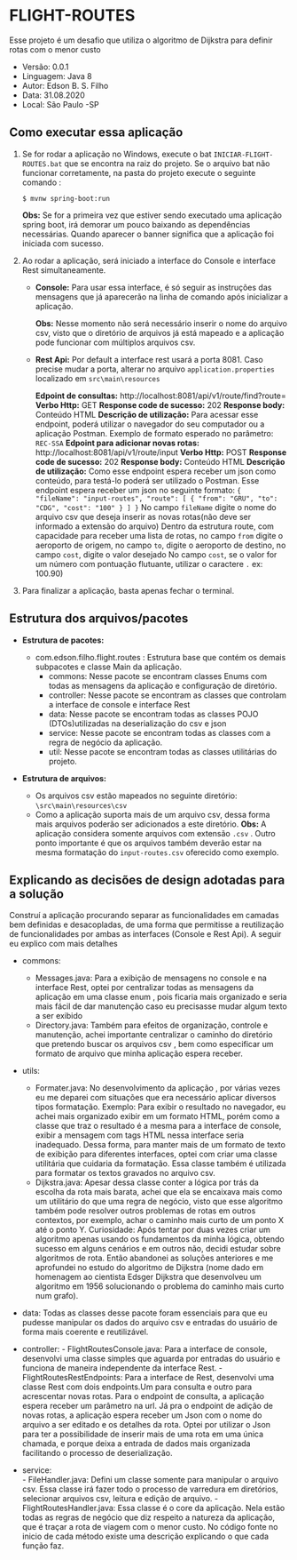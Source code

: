 # FLIGHT-ROUTES
Esse projeto é um desafio que utiliza o algoritmo de Dijkstra para definir rotas com o menor custo

- Versão: 0.0.1
- Linguagem: Java 8
- Autor: Edson B. S. Filho
- Data: 31.08.2020 
- Local: São Paulo -SP

## Como executar essa aplicação ## 

 1. Se for rodar a aplicação no Windows, execute o bat `INICIAR-FLIGHT-ROUTES.bat` que se encontra na raiz do projeto.
	Se o arquivo bat não funcionar corretamente, na pasta do projeto execute o seguinte comando :
	```shell
	$ mvnw spring-boot:run
	```
	
	**Obs:** Se for a primeira vez que estiver sendo executado uma aplicação spring boot, irá demorar um pouco baixando as dependências necessárias.
	Quando aparecer o banner significa que a aplicação foi iniciada com sucesso.
 
 2. Ao rodar a aplicação, será iniciado  a interface do Console e interface Rest simultaneamente.
	- **Console:** 
		Para usar essa interface, é só seguir as instruções  das mensagens que já aparecerão na linha de comando após inicializar a aplicação.
		
		**Obs:** Nesse momento não será necessário inserir o nome do arquivo csv, visto que o diretório de arquivos
		já está mapeado e a aplicação pode funcionar com múltiplos arquivos csv.
		
	- **Rest Api:** 
		Por default a interface rest usará a porta 8081. Caso precise mudar a porta, alterar no arquivo `application.properties` localizado em `src\main\resources`
		
		**Edpoint de consultas:**  http://localhost:8081/api/v1/route/find?route=<FROM-TO>
		**Verbo Http:** GET
		**Response code de sucesso:** 202
		**Response body:** Conteúdo HTML
		**Descrição de utilização:** Para acessar esse endpoint, poderá utilizar o navegador do seu computador ou a aplicação Postman.
		Exemplo de formato esperado no parâmetro: 
					```
					REC-SSA
					```
		**Edpoint para adicionar novas rotas:**  http://localhost:8081/api/v1/route/input
		**Verbo Http:** POST
		**Response code de sucesso:** 202
		**Response body:** Conteúdo HTML
		**Descrição de utilização:** Como esse endpoint espera receber um json como conteúdo, para testá-lo poderá ser utilizado o Postman.
		Esse endpoint espera receber um json no seguinte formato:
					```
					{
						"fileName": "input-routes",
						"route": [
							{
								"from": "GRU",
								"to": "CDG",
								"cost": "100"
							}
						]
					}
					```
		No campo `fileName` digite o nome do arquivo csv que deseja inserir as novas rotas(não deve ser informado a extensão do arquivo)
		Dentro da estrutura route, com capacidade para receber uma lista de rotas, no campo `from` digite o aeroporto de origem,
		no campo `to`, digite o aeroporto de destino, no campo `cost`, digite o valor desejado 
		No campo `cost`, se o valor for um número com pontuação flutuante, utilizar o caractere `.` ex: 100.90)

3. Para finalizar a aplicação, basta apenas fechar o terminal.

## Estrutura dos arquivos/pacotes ## 

- **Estrutura de pacotes:**
	- com.edson.filho.flight.routes : Estrutura base  que contém os demais subpacotes e classe Main da aplicação.
		- commons: 	Nesse pacote se encontram classes Enums com	todas as mensagens da aplicação e configuração de diretório.
		- controller: Nesse pacote se encontram as classes que controlam a interface de console e interface Rest
		- data: Nesse pacote se encontram todas as classes POJO (DTOs)utilizadas  na deserialização do csv e json
		- service: Nesse pacote se encontram todas as classes com a regra de negócio da aplicação.
		- util: Nesse pacote se encontram todas as classes utilitárias do projeto.
		
- **Estrutura de arquivos:**
	 - Os arquivos csv estão mapeados no seguinte diretório: `\src\main\resources\csv`
	 - Como a aplicação suporta mais de um arquivo csv, dessa forma mais arquivos poderão ser adicionados a este diretório.
	 **Obs:** A aplicação considera somente arquivos com extensão `.csv` .
	 Outro ponto importante é que os arquivos também deverão estar na mesma formatação do `input-routes.csv` oferecido como exemplo.


	
## Explicando as decisões de design adotadas para a solução ## 
Construí a aplicação procurando separar as funcionalidades em camadas bem definidas e desacopladas, de uma 
forma que permitisse a reutilização de funcionalidades por ambas as interfaces (Console e Rest Api).
A seguir eu explico com mais detalhes

- commons: 
	- Messages.java:
		Para a exibição de mensagens no console e na interface Rest, optei por centralizar todas as mensagens da aplicação em uma classe enum ,
		pois ficaria mais organizado e seria mais fácil de dar manutenção caso eu precisasse mudar algum texto a ser exibido
	- Directory.java:
		Também para efeitos de organização, controle e manutenção,
		achei importante centralizar o caminho do diretório que pretendo buscar os arquivos csv , bem como especificar um formato de arquivo 
		que minha aplicação espera receber.
- utils:
	- Formater.java:
		No desenvolvimento da aplicação , por várias vezes eu me deparei com situações que era necessário aplicar diversos tipos formatação.
		Exemplo: Para exibir o resultado no navegador, eu achei mais organizado exibir em um formato HTML, 
		porém como a classe que traz o resultado é a mesma para a interface de console, exibir a mensagem com tags HTML nessa interface seria inadequado.
		Dessa forma, para manter mais de um formato de texto de exibição para diferentes interfaces, optei com criar uma classe utilitária
		que cuidaria da formatação. Essa classe também é utilizada para formatar os textos gravados no arquivo csv. 		
	- Dijkstra.java:
		Apesar dessa classe conter a lógica por trás da escolha da rota mais barata, achei que ela se encaixava mais como um utilitário 
		do que uma regra de negócio, visto que esse algoritmo também pode resolver outros problemas de rotas em outros contextos,
		por exemplo, achar o caminho mais curto de um ponto X até o ponto Y.
		Curiosidade:
		Após tentar por duas vezes criar um algoritmo apenas usando os fundamentos da minha lógica, obtendo sucesso em alguns cenários e em outros não,
		decidi estudar sobre algoritmos de rota. Então abandonei as soluções anteriores e me aprofundei no estudo do algoritmo de Dijkstra 
		(nome dado em homenagem ao cientista Edsger Dijkstra que desenvolveu um algoritmo em 1956 solucionando o problema do caminho mais curto num grafo).
- data:
		Todas as classes desse pacote foram essenciais para que eu pudesse manipular os dados do arquivo csv e entradas do usuário de forma mais coerente 
		e reutilizável. 
- controller:
	  - FlightRoutesConsole.java:
		Para a interface de console, desenvolvi uma classe simples que aguarda por entradas do usuário e funciona de maneira independente da interface Rest. 
	  - FlightRoutesRestEndpoints:
		Para a interface de Rest, desenvolvi uma classe Rest com dois endpoints.Um para consulta e outro para acrescentar novas rotas. 
		Para o endpoint de consulta, a aplicação espera receber um parâmetro na url.
		Já pra o endpoint de adição de novas rotas, a aplicação espera receber um Json com o nome do arquivo a ser editado e os detalhes da rota.
		Optei por utilizar o Json para ter a possibilidade de inserir mais de uma rota em uma única chamada,
		e porque deixa a entrada de dados mais organizada facilitando o processo de deserialização.
	  
- service:	
	  - FileHandler.java:
		Defini um classe somente para manipular o arquivo csv. Essa classe irá fazer todo o processo de varredura em diretórios, 
		selecionar arquivos csv, leitura e edição de arquivo.
	  - FlightRoutesHandler.java:
		Essa classe é o core da aplicação. Nela estão todas as regras de negócio que diz respeito a natureza da aplicação,
		que é traçar a rota de viagem com o menor custo. 
		No código fonte no inicio de cada método existe uma descrição explicando o que cada função faz.
